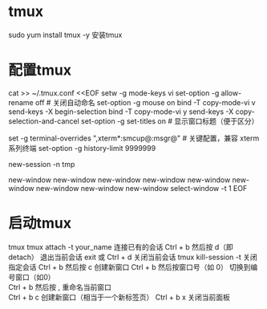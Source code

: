 # tmux
sudo yum install tmux -y 安装tmux
# 配置tmux
cat >> ~/.tmux.conf <<EOF
setw -g mode-keys vi
set-option -g allow-rename off # 关闭自动命名
set-option -g mouse on
bind -T copy-mode-vi v send-keys -X begin-selection
bind -T copy-mode-vi y send-keys -X copy-selection-and-cancel
set-option -g set-titles on  # 显示窗口标题（便于区分）

set -g terminal-overrides ",xterm*:smcup@:msgr@"  # 关键配置，兼容 xterm 系列终端
set-option -g history-limit 9999999

new-session -n tmp

new-window
new-window
new-window
new-window
new-window
new-window
new-window
new-window
new-window
select-window -t 1
EOF

# 启动tmux
tmux 
tmux attach -t your_name 连接已有的会话
Ctrl + b 然后按 d（即 detach） 退出当前会话
exit 或 Ctrl + d 关闭当前会话
tmux kill-session -t <session-name> 关闭指定会话
Ctrl + b 然后按 c 创建新窗口
Ctrl + b 然后按窗口号（如 0）   切换到编号窗口（如0）	
Ctrl + b 然后按 ,        重命名当前窗口	
Ctrl + b c	创建新窗口（相当于一个新标签页）
Ctrl + b x	关闭当前面板